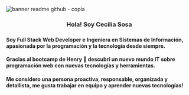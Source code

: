 ![banner readme github - copia](https://user-images.githubusercontent.com/102552376/203079896-90aa308b-6ad8-4bf8-ad20-55b93e0993e0.png)


<h3 align="center">Hola! Soy Cecilia Sosa<h3>
<h4>Soy Full Stack Web Developer e Ingeniera en Sistemas de Información, apasionada por la programación y la tecnología desde siempre.<h4>
<h4>Gracias al bootcamp de Henry 💛 descubrí un nuevo mundo IT sobre programación web con nuevas tecnologías y herramientas.<h4>
<h4>Me considero una persona proactiva, responsable, organizada y detallista, me gusta trabajar en equipo y aprender nuevas tecnologías!<h4>
<!--
**mcecisosa/mcecisosa** is a ✨ _special_ ✨ repository because its `README.md` (this file) appears on your GitHub profile.

Here are some ideas to get you started:

- 🔭 I’m currently working on ...
- 🌱 I’m currently learning ...
- 👯 I’m looking to collaborate on ...
- 🤔 I’m looking for help with ...
- 💬 Ask me about ...
- 📫 How to reach me: ...
- 😄 Pronouns: ...
- ⚡ Fun fact: ...
-->
